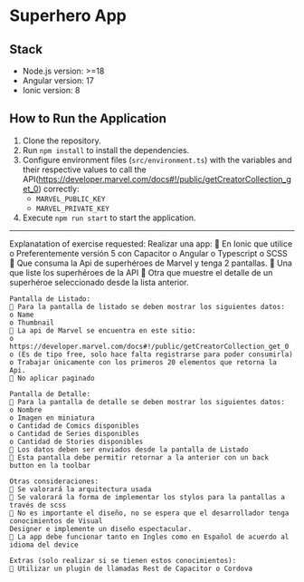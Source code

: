 # Superhero App
## Stack

- Node.js version: >=18
- Angular version: 17
- Ionic version: 8

## How to Run the Application

1. Clone the repository.
2. Run `npm install` to install the dependencies.
3. Configure environment files (`src/environment.ts`) with the variables and their respective values to call the API(https://developer.marvel.com/docs#!/public/getCreatorCollection_get_0) correctly:
    - `MARVEL_PUBLIC_KEY`
    - `MARVEL_PRIVATE_KEY`
4. Execute `npm run start` to start the application.

----------------------------------------------------------------

Explanatation of exercise requested:
    Realizar una app:
     En Ionic que utilice
    o Preferentemente versión 5 con Capacitor
    o Angular
    o Typescript
    o SCSS
     Que consuma la Api de superhéroes de Marvel y tenga 2 pantallas.
     Una que liste los superhéroes de la API
     Otra que muestre el detalle de un superhéroe seleccionado desde la lista anterior.

    Pantalla de Listado:
     Para la pantalla de listado se deben mostrar los siguientes datos:
    o Name
    o Thumbnail
     La api de Marvel se encuentra en este sitio:
    o https://developer.marvel.com/docs#!/public/getCreatorCollection_get_0
    o (Es de tipo free, solo hace falta registrarse para poder consumirla)
    o Trabajar únicamente con los primeros 20 elementos que retorna la Api.
     No aplicar paginado

    Pantalla de Detalle:
     Para la pantalla de detalle se deben mostrar los siguientes datos:
    o Nombre
    o Imagen en miniatura
    o Cantidad de Comics disponibles
    o Cantidad de Series disponibles
    o Cantidad de Stories disponibles
     Los datos deben ser enviados desde la pantalla de Listado
     Esta pantalla debe permitir retornar a la anterior con un back button en la toolbar

    Otras consideraciones:
     Se valorará la arquitectura usada
     Se valorará la forma de implementar los stylos para la pantallas a través de scss
     No es importante el diseño, no se espera que el desarrollador tenga conocimientos de Visual
    Designer e implemente un diseño espectacular.
     La app debe funcionar tanto en Ingles como en Español de acuerdo al idioma del device

    Extras (solo realizar si se tienen estos conocimientos):
     Utilizar un plugin de llamadas Rest de Capacitor o Cordova